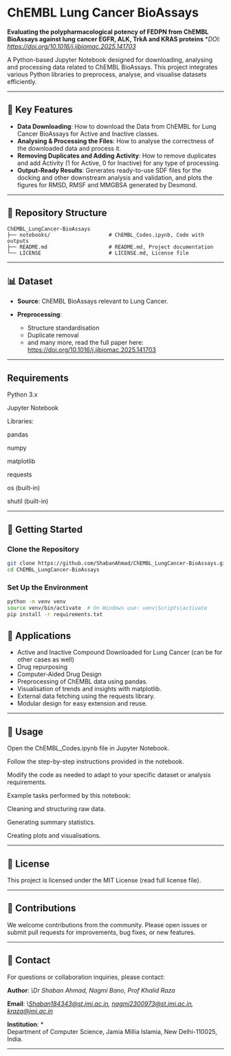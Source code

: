 # ChEMBL Lung Cancer BioAssays

**Evaluating the polypharmacological potency of FEDPN from ChEMBL BioAssays against lung cancer EGFR, ALK, TrkA and KRAS proteins**
**DOI: https://doi.org/10.1016/j.ijbiomac.2025.141703*

A Python-based Jupyter Notebook designed for downloading, analysing and processing data related to ChEMBL BioAssays. This project integrates various Python libraries to preprocess, analyse, and visualise datasets efficiently.

---

## 📌 Key Features

* **Data Downloading**: How to download the Data from ChEMBL for Lung Cancer BioAssays for Active and Inactive classes.
* **Analysing & Processing the Files**: How to analyse the correctness of the downloaded data and process it.
* **Removing Duplicates and Adding Activity**: How to remove duplicates and add Activity (1 for Active, 0 for Inactive) for any type of processing.
* **Output-Ready Results**: Generates ready-to-use SDF files for the docking and other downstream analysis and validation, and plots the figures for RMSD, RMSF and MMGBSA generated by Desmond.

---

## 📂 Repository Structure

```
ChEMBL_LungCancer-BioAssays
├── notebooks/                   # ChEMBL_Codes.ipynb, Code with outputs
├── README.md                    # README.md, Project documentation
└── LICENSE                      # LICENSE.md, License file
```

---

## 📊 Dataset

* **Source**: ChEMBL BioAssays relevant to Lung Cancer.
* **Preprocessing**:

  * Structure standardisation
  * Duplicate removal
  * and many more, read the full paper here: https://doi.org/10.1016/j.ijbiomac.2025.141703

---


## Requirements

Python 3.x

Jupyter Notebook

Libraries:

pandas

numpy

matplotlib

requests

os (built-in)

shutil (built-in)

---


## 🚀 Getting Started

### Clone the Repository

```bash
git clone https://github.com/ShabanAhmad/ChEMBL_LungCancer-BioAssays.git 
cd ChEMBL_LungCancer-BioAssays
```

### Set Up the Environment

```bash
python -m venv venv
source venv/bin/activate  # On Windows use: venv\Scripts\activate
pip install -r requirements.txt
```

## 🧪 Applications

* Active and Inactive Compound Downloaded for Lung Cancer (can be for other cases as well)
* Drug repurposing
* Computer-Aided Drug Design
* Preprocessing of ChEMBL data using pandas.
* Visualisation of trends and insights with matplotlib.
* External data fetching using the requests library.
* Modular design for easy extension and reuse.

---
## 🧪 Usage
Open the ChEMBL_Codes.ipynb file in Jupyter Notebook.

Follow the step-by-step instructions provided in the notebook.

Modify the code as needed to adapt to your specific dataset or analysis requirements.

Example tasks performed by this notebook:

Cleaning and structuring raw data.

Generating summary statistics.

Creating plots and visualisations.

---

## 📜 License

This project is licensed under the MIT License (read full license file).

---

## 🤝 Contributions

We welcome contributions from the community. Please open issues or submit pull requests for improvements, bug fixes, or new features.

---

## 📧 Contact

For questions or collaboration inquiries, please contact:

**Author**: *\Dr Shaban Ahmad, Nagmi Bano, Prof Khalid Raza*

**Email**: *\Shaban184343@st.jmi.ac.in, nagmi2300973@st.jmi.ac.in, kraza@jmi.ac.in*

**Institution**: *\
Department of Computer Science, Jamia Millia Islamia, New Delhi-110025, India.

---

